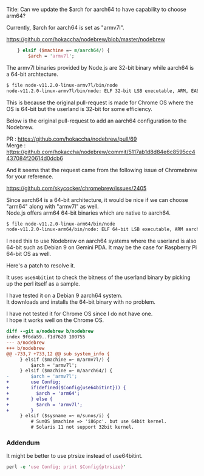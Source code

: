 Title: Can we update the $arch for aarch64 to have capability to choose arm64?

Currently, $arch for aarch64 is set as "armv7l".

https://github.com/hokaccha/nodebrew/blob/master/nodebrew
````perl
    } elsif ($machine =~ m/aarch64/) {
        $arch = 'armv7l';
````

The armv7l binaries provided by Node.js are 32-bit binary while aarch64 is a 64-bit archtecture.

````sh
$ file node-v11.2.0-linux-armv7l/bin/node 
node-v11.2.0-linux-armv7l/bin/node: ELF 32-bit LSB executable, ARM, EABI5 version 1 (GNU/Linux), dynamically linked, interpreter /lib/ld-linux-armhf.so.3, for GNU/Linux 3.16.42, not stripped
````

This is because the original pull-request is made for Chrome OS where the OS is 64-bit but the userland is 32-bit for some efficiency.

Below is the original pull-request to add an aarch64 configuration to the Nodebrew.

PR : https://github.com/hokaccha/nodebrew/pull/69  
Merge : https://github.com/hokaccha/nodebrew/commit/5117ab1d8d84e6c8595cc4437084f20614d0dcb6

And it seems that the request came from the following issue of Chromebrew for your reference.

https://github.com/skycocker/chromebrew/issues/2405

Since aarch64 is a 64-bit architecture, it would be nice if we can choose "arm64" along with "armv7l" as well.  
Node.js offers arm64 64-bit binaries which are native to aarch64.

````sh
$ file node-v11.2.0-linux-arm64/bin/node 
node-v11.2.0-linux-arm64/bin/node: ELF 64-bit LSB executable, ARM aarch64, version 1 (GNU/Linux), dynamically linked, interpreter /lib/ld-linux-aarch64.so.1, for GNU/Linux 3.7.0, BuildID[sha1]=327b8840de15505d13a9dc1ca8cfa3662ca6eb5b, not stripped
````

I need this to use Nodebrew on aarch64 systems where the userland is also 64-bit such as Debian 9 on Gemini PDA.
It may be the case for Raspberry Pi 64-bit OS as well.

Here's a patch to resolve it.  

It uses `use64bitint` to check the bitness of the userland binary by picking up the perl itself as a sample.

I have tested it on a Debian 9 aarch64 system.  
It downloads and installs the 64-bit binary with no problem.

I have not tested it for Chrome OS since I do not have one.  
I hope it works well on the Chrome OS.

````diff
diff --git a/nodebrew b/nodebrew
index 9f6da59..f1d7620 100755
--- a/nodebrew
+++ b/nodebrew
@@ -733,7 +733,12 @@ sub system_info {
     } elsif ($machine =~ m/armv7l/) {
         $arch = 'armv7l';
     } elsif ($machine =~ m/aarch64/) {
-        $arch = 'armv7l';
+        use Config;
+        if(defined($Config{use64bitint})) {
+          $arch = 'arm64';
+        } else {
+          $arch = 'armv7l';
+        }
     } elsif ($sysname =~ m/sunos/i) {
         # SunOS $machine => 'i86pc'. but use 64bit kernel.
         # Solaris 11 not support 32bit kernel.
````

### Addendum

It might be better to use ptrsize instead of use64bitint.

````perl
perl -e 'use Config; print $Config{ptrsize}'
````